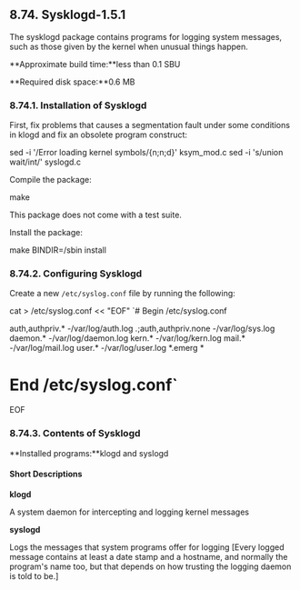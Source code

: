## 8.74. Sysklogd-1.5.1

The sysklogd package contains programs for logging system messages, such as those given by the kernel when unusual things happen.

**Approximate build time:**less than 0.1 SBU

**Required disk space:**0.6 MB

### 8.74.1. Installation of Sysklogd

First, fix problems that causes a segmentation fault under some conditions in klogd and fix an obsolete program construct:

sed -i '/Error loading kernel symbols/{n;n;d}' ksym_mod.c
sed -i 's/union wait/int/' syslogd.c

Compile the package:

make

This package does not come with a test suite.

Install the package:

make BINDIR=/sbin install

### 8.74.2. Configuring Sysklogd

Create a new `/etc/syslog.conf` file by running the following:

cat > /etc/syslog.conf << "EOF"
`# Begin /etc/syslog.conf

auth,authpriv.* -/var/log/auth.log
*.*;auth,authpriv.none -/var/log/sys.log
daemon.* -/var/log/daemon.log
kern.* -/var/log/kern.log
mail.* -/var/log/mail.log
user.* -/var/log/user.log
*.emerg *

# End /etc/syslog.conf`
EOF

### 8.74.3. Contents of Sysklogd

**Installed programs:**klogd and syslogd

#### Short Descriptions

**klogd**

A system daemon for intercepting and logging kernel messages

**syslogd**

Logs the messages that system programs offer for logging [Every logged message contains at least a date stamp and a hostname, and normally the program's name too, but that depends on how trusting the logging daemon is told to be.]